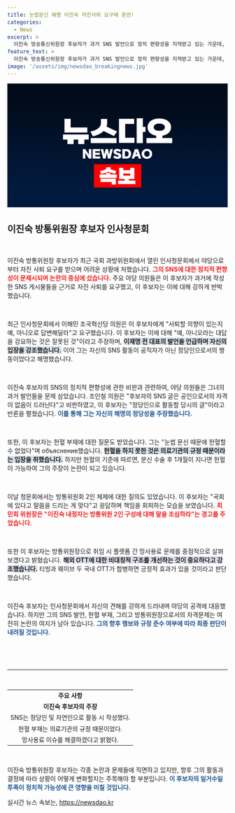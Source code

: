 ```yaml
---
title: 눈썹문신 해명 이진숙 자진사퇴 요구에 혼란!
categories:
  - News
excerpt: >
  이진숙 방송통신위원장 후보자가 과거 SNS 발언으로 정치 편향성을 지적받고 있는 가운데, 야당의 사퇴 요구에 공직 아닌 개인 의견이라 반박했다. 그는 헌혈 부재에 대해서도 눈썹 문신을 이유로 해명하며 논란을 일축했다.
feature_text: >
  이진숙 방송통신위원장 후보자가 과거 SNS 발언으로 정치 편향성을 지적받고 있는 가운데, 야당의 사퇴 요구에 공직 아닌 개인 의견이라 반박했다. 그는 헌혈 부재에 대해서도 눈썹 문신을 이유로 해명하며 논란을 일축했다.
image: '/assets/img/newsdao_breakingnews.jpg'
---
```


<p><img src="/assets/img/newsdao_breakingnews.jpg" alt="ranknews 속보" /></p>

<h2 data-ke-size="size26">이진숙 방통위원장 후보자 인사청문회</h2>

<p data-ke-size="size16">&nbsp;</p>

<p>이진숙 방통위원장 후보자가 최근 국회 과방위원회에서 열린 인사청문회에서 야당으로부터 자진 사퇴 요구를 받으며 어려운 상황에 처했습니다. <b><span style="color: #ee2323;">그의 SNS에 대한 정치적 편향성이 문제시되며 논란의 중심에 섰습니다.</span></b> 주요 야당 의원들은 이 후보자가 과거에 작성한 SNS 게시물들을 근거로 자진 사퇴를 요구했고, 이 후보자는 이에 대해 강하게 반박했습니다. </p>

<p data-ke-size="size16">&nbsp;</p>

<p>최근 인사청문회에서 이해민 조국혁신당 의원은 이 후보자에게 "사퇴할 의향이 있는지 예, 아니오로 답변해달라"고 요구했습니다. 이 후보자는 이에 대해 "예, 아니오라는 대답을 강요하는 것은 잘못된 것"이라고 주장하며, <b><span style="background-color: #21538527;">이재명 전 대표의 발언을 언급하며 자신의 입장을 강조했습니다.</span></b> 이어 그는 자신의 SNS 활동이 공직자가 아닌 정당인으로서의 행동이었다고 해명했습니다.</p>

<p data-ke-size="size16">&nbsp;</p>

<p>이진숙 후보자의 SNS의 정치적 편향성에 관한 비판과 관련하여, 야당 의원들은 그녀의 과거 발언들을 문제 삼았습니다. 조인철 의원은 "후보자의 SNS 글은 공인으로서의 자격이 없음이 드러난다"고 비판하였고, 이 후보자는 "정당인으로 활동할 당시의 글"이라고 반론을 펼쳤습니다. <b><span style="color: #1a5490;">이를 통해 그는 자신의 해명의 정당성을 주장했습니다.</span></b></p>

<p data-ke-size="size16">&nbsp;</p>

<p>또한, 이 후보자는 헌혈 부재에 대한 질문도 받았습니다. 그는 "눈썹 문신 때문에 헌혈할 수 없었다"며 объяснение했습니다. <b><span style="background-color: #21538527;">헌혈을 하지 못한 것은 의료기관의 규정 때문이라는 입장을 취했습니다.</span></b> 하지만 헌혈의 기준에 따르면, 문신 수술 후 1개월이 지나면 헌혈이 가능하여 그의 주장이 논란이 되고 있습니다. </p>

<p data-ke-size="size16">&nbsp;</p>

<p>이날 청문회에서는 방통위원회 2인 체제에 대한 질의도 있었습니다. 이 후보자는 "국회에 있다고 말씀을 드리는 게 맞다"고 응답하며 책임을 회피하는 모습을 보였습니다. <b><span style="color: #ee2323;">최민희 위원장은 "이진숙 내정자는 방통위원 2인 구성에 대해 말을 조심하라"는 경고를 주었습니다.</span></b></p>

<p data-ke-size="size16">&nbsp;</p>

<p>또한 이 후보자는 방통위원장으로 취임 시 플랫폼 간 망사용료 문제를 중점적으로 살펴보겠다고 밝혔습니다. <b><span style="background-color: #21538527;">해외 OTT에 대한 비대칭적 구조를 개선하는 것이 중요하다고 강조했습니다.</span></b> 티빙과 웨이브 두 국내 OTT가 합병하면 긍정적 효과가 있을 것이라고 판단했습니다. </p>

<p data-ke-size="size16">&nbsp;</p>

<p>이진숙 후보자는 인사청문회에서 자신의 견해를 강하게 드러내며 야당의 공격에 대응했습니다. 하지만 그의 SNS 발언, 헌혈 부재, 그리고 방통위원장으로서의 자격문제는 여전히 논란의 여지가 남아 있습니다. <b><span style="color: #1a5490;">그의 향후 행보와 규정 준수 여부에 따라 최종 판단이 내려질 것입니다.</span></b> </p>

<p data-ke-size="size16">&nbsp;</p>

<p>&nbsp; 
<hr>
&nbsp;</p>

<table style="width:100%;">
<tr>
<td style="text-align: center; height: 17px;"><b>주요 사항</b></td>
</tr>
<tr>
<td style="text-align: center; height: 17px;"><b>이진숙 후보자의 주장</b></td>
</tr>
<tr>
<td style="text-align: center; height: 17px;">SNS는 정당인 및 자연인으로 활동 시 작성했다.</td>
</tr>
<tr>
<td style="text-align: center; height: 17px;">헌혈 부재는 의료기관의 규정 때문이었다.</td>
</tr>
<tr>
<td style="text-align: center; height: 17px;">망사용료 이슈를 해결하겠다고 밝혔다.</td>
</tr>
</table>

<p data-ke-size="size16">&nbsp;</p>

<p>이진숙 방통위원장 후보자는 각종 논란과 문제들에 직면하고 있지만, 향후 그의 활동과 결정에 따라 상황이 어떻게 변화할지는 주목해야 할 부분입니다. <b><span style="color: #1a5490;">이 후보자의 일거수일투족이 정치적 가능성에 큰 영향을 미칠 것입니다.</span></b></p>
실시간 뉴스 속보는, <a href="https://newsdao.kr" rel="dofollow">https://newsdao.kr</a>


